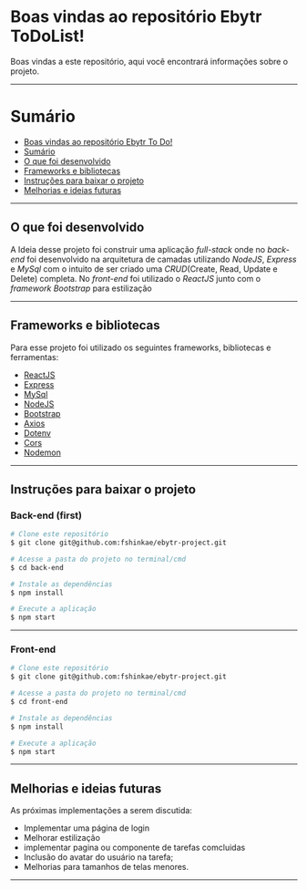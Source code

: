 # Boas vindas ao repositório Ebytr ToDoList!

Boas vindas a este repositório, aqui você encontrará informações sobre o projeto.

---


# Sumário

- [Boas vindas ao repositório Ebytr To Do!](#boas-vindas-ao-repositório-ebytr-to-do)
- [Sumário](#sumário)
- [O que foi desenvolvido](#o-que-foi-desenvolvido)
- [Frameworks e bibliotecas](#frameworks-e-bibliotecas)
- [Instruções para baixar o projeto](#instruções-para-baixar-o-projeto)
- [Melhorias e ideias futuras](#melhorias-e-ideias-futuras)

---


## O que foi desenvolvido

A Ideia desse projeto foi construir uma aplicação _full-stack_ onde no _back-end_ foi desenvolvido na arquitetura de camadas utilizando _NodeJS_, _Express_ e _MySql_ com o intuito de ser criado uma _CRUD_(Create, Read, Update e Delete) completa. No _front-end_ foi utilizado o _ReactJS_ junto com o _framework_ _Bootstrap_ para estilização 

---


## Frameworks e bibliotecas

Para esse projeto foi utilizado os seguintes frameworks, bibliotecas e ferramentas:

  - [ReactJS](https://pt-br.reactjs.org/)
  - [Express](https://expressjs.com/pt-br/")
  - [MySql](https://https://www.mysql.com//)
  - [NodeJS](https://nodejs.org/en/)
  - [Bootstrap](https://getbootstrap.com/)
  - [Axios](https://axios-http.com/docs/intro)
  - [Dotenv](https://www.npmjs.com/package/dotenv)
  - [Cors](https://www.npmjs.com/package/cors)
  - [Nodemon](https://www.npmjs.com/package/nodemon)

---


## Instruções para baixar o projeto

### Back-end (first)


```bash
# Clone este repositório
$ git clone git@github.com:fshinkae/ebytr-project.git

# Acesse a pasta do projeto no terminal/cmd
$ cd back-end

# Instale as dependências
$ npm install

# Execute a aplicação
$ npm start

```
---

### Front-end


```bash
# Clone este repositório
$ git clone git@github.com:fshinkae/ebytr-project.git

# Acesse a pasta do projeto no terminal/cmd
$ cd front-end

# Instale as dependências
$ npm install

# Execute a aplicação
$ npm start

```
---


## Melhorias e ideias futuras

As próximas implementações a serem discutida:

  - Implementar uma página de login
  - Melhorar estilização
  - implementar pagina ou componente de tarefas comcluidas
  - Inclusão do avatar do usuário na tarefa;
  - Melhorias para tamanhos de telas menores.

---
